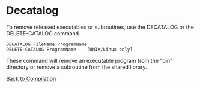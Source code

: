 # Decatalog

<PageHeader />

To remove released executables or subroutines, use the DECATALOG or the DELETE-CATALOG command.

```
DECATALOG FileName ProgramName
DELETE-CATALOG ProgramName    [UNIX/Linux only]
```

These command will remove an executable program from the "bin" directory or remove a subroutine from the shared library.

[Back to Compilation](../README.md)
